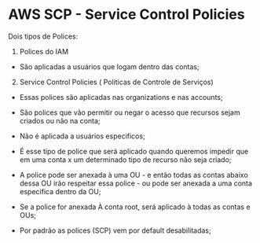 # AWS SCP - Service Control Policies

Dois tipos de Polices: 

1. Polices do IAM

 * São aplicadas a usuários que logam dentro das contas;
 

2. Service Control Policies ( Politicas de Controle de Serviços)

* Essas polices são aplicadas nas organizations e nas accounts;

* São polices que vão permitir ou negar o acesso que recursos sejam criados ou não na conta;

* Não é aplicada a usuários especificos;

* É esse tipo de police que será aplicado quando queremos impedir que em uma conta x um determinado tipo de recurso não seja criado;

* A police pode ser anexada à uma OU - e então todas as contas abaixo dessa OU irão respeitar essa police - ou pode ser anexada a uma conta especifica dentro da OU;

* Se a police for anexada À conta root, será aplicado à todas as contas e OUs;

* Por padrão as polices (SCP) vem por default desabilitadas;
